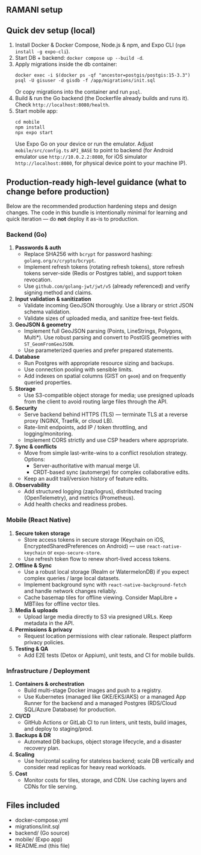 ## RAMANI setup

## Quick dev setup (local)
1. Install Docker & Docker Compose, Node.js & npm, and Expo CLI (`npm install -g expo-cli`).
2. Start DB + backend: `docker compose up --build -d`.
3. Apply migrations inside the db container:
   ```
   docker exec -i $(docker ps -qf "ancestor=postgis/postgis:15-3.3") psql -U gisuser -d gisdb -f /app/migrations/init.sql
   ```
   Or copy migrations into the container and run `psql`.
4. Build & run the Go backend (the Dockerfile already builds and runs it). Check `http://localhost:8080/health`.
5. Start mobile app:
   ```
   cd mobile
   npm install
   npx expo start
   ```
   Use Expo Go on your device or run the emulator. Adjust `mobile/src/config.ts` `API_BASE` to point to backend (for Android emulator use `http://10.0.2.2:8080`, for iOS simulator `http://localhost:8080`, for physical device point to your machine IP).

## Production-ready high-level guidance (what to change before production)
Below are the recommended production hardening steps and design changes. The code in this bundle is intentionally minimal for learning and quick iteration — do **not** deploy it as-is to production.

### Backend (Go)
1. **Passwords & auth**
   - Replace SHA256 with `bcrypt` for password hashing: `golang.org/x/crypto/bcrypt`.
   - Implement refresh tokens (rotating refresh tokens), store refresh tokens server-side (Redis or Postgres table), and support token revocation.
   - Use `github.com/golang-jwt/jwt/v5` (already referenced) and verify signing method and claims.
2. **Input validation & sanitization**
   - Validate incoming GeoJSON thoroughly. Use a library or strict JSON schema validation.
   - Validate sizes of uploaded media, and sanitize free-text fields.
3. **GeoJSON & geometry**
   - Implement full GeoJSON parsing (Points, LineStrings, Polygons, Multi*). Use robust parsing and convert to PostGIS geometries with `ST_GeomFromGeoJSON`.
   - Use parameterized queries and prefer prepared statements.
4. **Database**
   - Run Postgres with appropriate resource sizing and backups.
   - Use connection pooling with sensible limits.
   - Add indexes on spatial columns (GIST on `geom`) and on frequently queried properties.
5. **Storage**
   - Use S3-compatible object storage for media; use presigned uploads from the client to avoid routing large files through the API.
6. **Security**
   - Serve backend behind HTTPS (TLS) — terminate TLS at a reverse proxy (NGINX, Traefik, or cloud LB).
   - Rate-limit endpoints, add IP / token throttling, and logging/monitoring.
   - Implement CORS strictly and use CSP headers where appropriate.
7. **Sync & conflicts**
   - Move from simple last-write-wins to a conflict resolution strategy. Options:
     - Server-authoritative with manual merge UI.
     - CRDT-based sync (automerge) for complex collaborative edits.
   - Keep an audit trail/version history of feature edits.
8. **Observability**
   - Add structured logging (zap/logrus), distributed tracing (OpenTelemetry), and metrics (Prometheus).
   - Add health checks and readiness probes.

### Mobile (React Native)
1. **Secure token storage**
   - Store access tokens in secure storage (Keychain on iOS, EncryptedSharedPreferences on Android) — use `react-native-keychain` or `expo-secure-store`.
   - Use refresh token flow to renew short-lived access tokens.
2. **Offline & Sync**
   - Use a robust local storage (Realm or WatermelonDB) if you expect complex queries / large local datasets.
   - Implement background sync with `react-native-background-fetch` and handle network changes reliably.
   - Cache basemap tiles for offline viewing. Consider MapLibre + MBTiles for offline vector tiles.
3. **Media & uploads**
   - Upload large media directly to S3 via presigned URLs. Keep metadata in the API.
4. **Permissions & privacy**
   - Request location permissions with clear rationale. Respect platform privacy policies.
5. **Testing & QA**
   - Add E2E tests (Detox or Appium), unit tests, and CI for mobile builds.

### Infrastructure / Deployment
1. **Containers & orchestration**
   - Build multi-stage Docker images and push to a registry.
   - Use Kubernetes (managed like GKE/EKS/AKS) or a managed App Runner for the backend and a managed Postgres (RDS/Cloud SQL/Azure Database) for production.
2. **CI/CD**
   - GitHub Actions or GitLab CI to run linters, unit tests, build images, and deploy to staging/prod.
3. **Backups & DR**
   - Automated DB backups, object storage lifecycle, and a disaster recovery plan.
4. **Scaling**
   - Use horizontal scaling for stateless backend; scale DB vertically and consider read replicas for heavy read workloads.
5. **Cost**
   - Monitor costs for tiles, storage, and CDN. Use caching layers and CDNs for tile serving.

## Files included
- docker-compose.yml
- migrations/init.sql
- backend/ (Go source)
- mobile/ (Expo app)
- README.md (this file)

